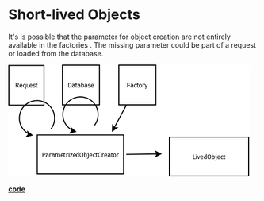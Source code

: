# Short-lived Objects
It's is possible that the parameter for object creation are not entirely available in the factories .
The missing parameter could be part of a request or loaded from the database.

![alt text](diagramm.png)

[**code**](https://github.com/factoryfx/factoryfx/tree/master/docu/src/main/java/de/factoryfx/docu/parametrized)